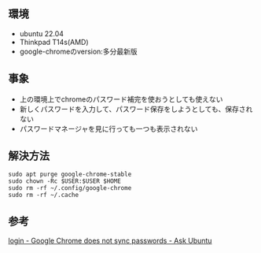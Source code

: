 ## 環境
- ubuntu 22.04
- Thinkpad T14s(AMD)
- google-chromeのversion:多分最新版

## 事象
- 上の環境上でchromeのパスワード補完を使おうとしても使えない
- 新しくパスワードを入力して、パスワード保存をしようとしても、保存されない
- パスワードマネージャを見に行っても一つも表示されない

## 解決方法

```
sudo apt purge google-chrome-stable
sudo chown -Rc $USER:$USER $HOME
sudo rm -rf ~/.config/google-chrome
sudo rm -rf ~/.cache
```

## 参考
[login - Google Chrome does not sync passwords - Ask Ubuntu](https://askubuntu.com/questions/1151243/google-chrome-does-not-sync-passwords)